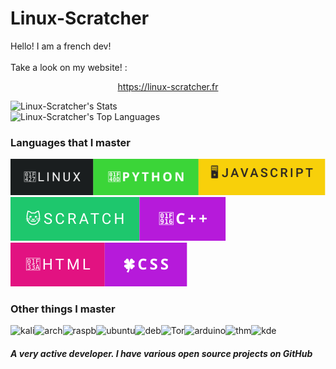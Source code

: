 
# Linux-Scratcher
Hello! I am a french dev!<br><br>Take a look on my website! :
 <center>
   <a href="https://linux-scratcher.fr" class="name">https://linux-scratcher.fr</a></h5></center>

![Linux-Scratcher's Stats](https://github-readme-stats.vercel.app/api?username=Linux-Scratcher&theme=jolly&show_icons=true&hide_border=true&count_private=true)
<br>
![Linux-Scratcher's Top Languages](https://github-readme-stats.vercel.app/api/top-langs/?username=Linux-Scratcher&theme=prussian&show_icons=true&hide_border=true&layout=compact)

### Languages ​​that I master
 ![](image.svg)![](truc.svg)![](huh.svg)

 ### Other things I master
![kali](https://img.shields.io/badge/Kali_Linux-557C94?style=for-the-badge&logo=kali-linux&logoColor=white)![arch](https://img.shields.io/badge/Arch_Linux-1793D1?style=for-the-badge&logo=arch-linux&logoColor=white)![raspb](https://img.shields.io/badge/Raspberry%20Pi-A22846?style=for-the-badge&logo=Raspberry%20Pi&logoColor=white)![ubuntu](https://img.shields.io/badge/Ubuntu-E95420?style=for-the-badge&logo=ubuntu&logoColor=white)![deb](https://img.shields.io/badge/Debian-A81D33?style=for-the-badge&logo=debian&logoColor=white)![Tor](https://img.shields.io/badge/Tor-7D4698?style=for-the-badge&logo=Tor-Browser&logoColor=white)![arduino](https://img.shields.io/badge/Arduino-00979D?style=for-the-badge&logo=Arduino&logoColor=white)![thm](https://img.shields.io/badge/TryHackMe-212C42?style=for-the-badge&logo=TryHackMe&logoColor=white)![kde](https://img.shields.io/badge/KDE_Plasma-1D99F3?style=for-the-badge&logo=kdeplasma&logoColor=white)


<!--![Scratch logo S](https://github.com/Linux-Scratcher/Linux-Scratcher/assets/122288570/2eab72c7-9410-4f7f-821a-e7eda042f575)-->

<h5>A very active developer. I have various open source projects on GitHub</h5></h5>








  
   </div>
</center><br><br>


